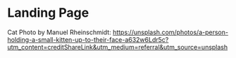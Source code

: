 # Landing Page

Cat Photo by Manuel Rheinschmidt: https://unsplash.com/photos/a-person-holding-a-small-kitten-up-to-their-face-a632w6Ldr5c?utm_content=creditShareLink&utm_medium=referral&utm_source=unsplash
